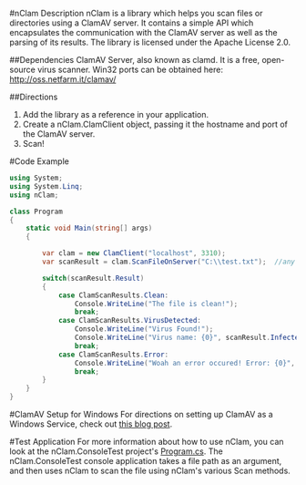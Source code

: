 #nClam Description
nClam is a library which helps you scan files or directories using a ClamAV server.  It contains a simple API which encapsulates the communication with the ClamAV server as well as the parsing of its results.  The library is licensed under the Apache License 2.0.

##Dependencies
ClamAV Server, also known as clamd.  It is a free, open-source virus scanner.  Win32 ports can be obtained here: http://oss.netfarm.it/clamav/

##Directions
1. Add the library as a reference in your application.
2. Create a nClam.ClamClient object, passing it the hostname and port of the ClamAV server.
3. Scan!

#Code Example
```csharp
using System;
using System.Linq;
using nClam;

class Program
{
    static void Main(string[] args)
    {

        var clam = new ClamClient("localhost", 3310);
        var scanResult = clam.ScanFileOnServer("C:\\test.txt");  //any file you would like!

        switch(scanResult.Result)
        {
            case ClamScanResults.Clean:
                Console.WriteLine("The file is clean!");
                break;
            case ClamScanResults.VirusDetected:
                Console.WriteLine("Virus Found!");
                Console.WriteLine("Virus name: {0}", scanResult.InfectedFiles.First().VirusName);
                break;
            case ClamScanResults.Error:
                Console.WriteLine("Woah an error occured! Error: {0}", scanResult.RawResult);
                break;
        }
    }
}
```

#ClamAV Setup for Windows
For directions on setting up ClamAV as a Windows Service, check out [this blog post](http://architectryan.com/2011/05/19/nclam-a-dotnet-library-to-virus-scan/).

#Test Application
For more information about how to use nClam, you can look at the nClam.ConsoleTest project's [Program.cs](https://github.com/tekmaven/nClam/blob/master/nClam.ConsoleTest/Program.cs).  The nClam.ConsoleTest console application takes a file path as an argument, and then uses nClam to scan the file using nClam's various Scan methods.